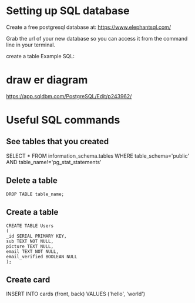 # Setting up SQL database

Create a free postgresql database at:
https://www.elephantsql.com/

Grab the url of your new database so you can access it from the command line in your terminal.

create a table
Example SQL:

# draw er diagram

https://app.sqldbm.com/PostgreSQL/Edit/p243962/

# Useful SQL commands

## See tables that you created

SELECT \* FROM information_schema.tables WHERE table_schema='public' AND table_name!='pg_stat_statements'

## Delete a table

`DROP TABLE table_name;`

## Create a table

```
CREATE TABLE Users
(
_id SERIAL PRIMARY KEY,
sub TEXT NOT NULL,
picture TEXT NULL,
email TEXT NOT NULL,
email_verified BOOLEAN NULL
);
```

## Create card

INSERT INTO cards (front, back) VALUES ('hello', 'world')
